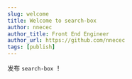 ```yaml
---
slug: welcome
title: Welcome to search-box
author: nnecec
author_title: Front End Engineer
author_url: https://github.com/nnecec
tags: [publish]
---
```


发布 `search-box` ！
